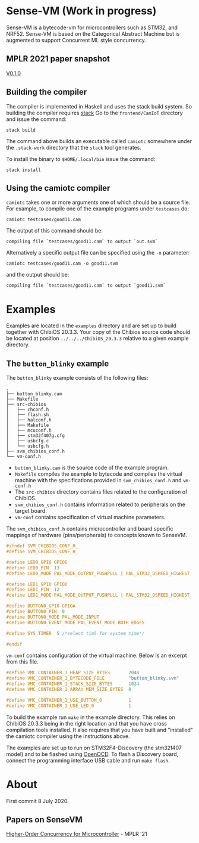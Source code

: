 # Sense-VM (Work in progress)

Sense-VM is a bytecode-vm for microcontrollers such as STM32, and
NRF52. Sense-VM is based on the Categorical Abstract Machine but is augmented
to support Concurrent ML style concurrency.

## MPLR 2021 paper snapshot

[V0.1.0](https://github.com/svenssonjoel/Sense-VM/releases/tag/v0.1.0)


## Building the compiler

The compiler is implemented in Haskell and uses the stack build
system.  So building the compiler requires [stack](https://docs.haskellstack.org/en/stable/README/)
Go to the `frontend/CamIoT` directory and issue the command:

```
stack build
```

The command above builds an executable called `camiotc` somewhere
under the `.stack-work` directory that the `stack` tool generates.

To install the binary to `$HOME/.local/bin` issue the command:

```
stack install
```

## Using the camiotc compiler

`camiotc` takes one or more arguments one of which should be a source file.
For example, to compile one of the example programs under `testcases` do:

```
camiotc testcases/good11.cam 
```

The output of this command should be:

```
compiling file `testcases/good11.cam` to output `out.svm`
```

Alternatively a specific output file can be specified using the `-o` parameter:

```
camiotc testcases/good11.cam -o good11.svm
```

and the output should be:

```
compiling file `testcases/good11.cam` to output `good11.svm`
```

# Examples 

Examples are located in the `examples` directory and are set up to
build together with ChibiOS 20.3.3. Your copy of the Chibios source
code should be located at position `../../../ChibiOS_20.3.3` relative
to a given example directory. 

## The `button_blinky` example

The `button_blinky` example consists of the following files: 

```
.
├── button_blinky.cam
├── Makefile
├── src-chibios
│   ├── chconf.h
│   ├── flash.sh
│   ├── halconf.h
│   ├── Makefile
│   ├── mcuconf.h
│   ├── stm32f407g.cfg
│   ├── usbcfg.c
│   └── usbcfg.h
├── svm_chibios_conf.h
└── vm-conf.h
```

 - `button_blinky.cam` is the source code of the example program.
 - `Makefile` compiles the example to bytecode and compiles the
   virtual machine with the specifications provided in `svm_chibios_conf.h` and `vm-conf.h`
 - The `src-chibios` directory contains files related to the configuration of ChibiOS.
 - `svm_chibios_conf.h` contains information related to peripherals on the target board. 
 - `vm-conf` contains specification of virtual machine parameters. 

The `svm_chibios_conf.h` contains microcontroller and board specific
mappings of hardware (pins/peripherals) to concepts known to SenseVM. 

``` C
#ifndef SVM_CHIBIOS_CONF_H_
#define SVM_CHIBIOS_CONF_H_

#define LED0_GPIO GPIOD
#define LED0_PIN  13
#define LED0_MODE PAL_MODE_OUTPUT_PUSHPULL | PAL_STM32_OSPEED_HIGHEST

#define LED1_GPIO GPIOD
#define LED1_PIN  12
#define LED1_MODE PAL_MODE_OUTPUT_PUSHPULL | PAL_STM32_OSPEED_HIGHEST

#define BUTTON0_GPIO GPIOA
#define BUTTON0_PIN  0
#define BUTTON0_MODE PAL_MODE_INPUT
#define BUTTON0_EVENT_MODE PAL_EVENT_MODE_BOTH_EDGES

#define SYS_TIMER  5 /*select tim5 for system time*/

#endif 
```

`vm-conf` contains configuration of the virtual machine. Below is an excerpt from this file.

``` C
#define VMC_CONTAINER_1_HEAP_SIZE_BYTES       2048
#define VMC_CONTAINER_1_BYTECODE_FILE         "button_blinky.svm"
#define VMC_CONTAINER_1_STACK_SIZE_BYTES      1024
#define VMC_CONTAINER_1_ARRAY_MEM_SIZE_BYTES  0

#define VMC_CONTAINER_1_USE_BUTTON_0          1
#define VMC_CONTAINER_1_USE_LED_0             1
```

To build the example run `make` in the example directory. This relies
on ChibiOS 20.3.3 being in the right location and that you have cross
compilation tools installed. It also requires that you have built and
"installed" the camiotc compiler using the instructions above.

The examples are set up to run on STM32F4-Discovery (the stm32f407 model) and
to be flashed using [OpenOCD](https://openocd.org/). To flash a Discovery board, 
connect the programming interface USB cable and run `make flash`.

# About

First commit 8 July 2020.

## Papers on SenseVM

[Higher-Order Concurrency for Microcontroller](https://abhiroop.github.io/pubs/sensevm_mplr.pdf) - MPLR '21
